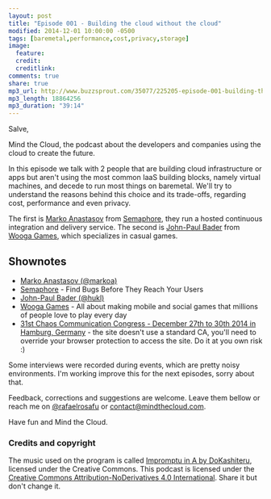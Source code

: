 ```yaml
---
layout: post
title: "Episode 001 - Building the cloud without the cloud"
modified: 2014-12-01 10:00:00 -0500
tags: [baremetal,performance,cost,privacy,storage]
image:
  feature:
  credit:
  creditlink:
comments: true
share: true
mp3_url: http://www.buzzsprout.com/35077/225205-episode-001-building-the-cloud-without-the-cloud.mp3
mp3_length: 18864256
mp3_duration: "39:14"
---
```

Salve,

Mind the Cloud, the podcast about the developers and companies using the cloud to create the future.

In this episode we talk with 2 people that are building cloud infrastructure or apps but aren't using the most common IaaS building blocks, namely virtual machines, and decede to run most things on baremetal. We'll try to understand the reasons behind this choice and its trade-offs, regarding cost, performance and even privacy.

The first is [Marko Anastasov](https://twitter.com/markoa) from [Semaphore](http://semaphoreapp.com), they run a hosted continuous integration and delivery service. The second is [John-Paul Bader](https://twitter.com/hukl) from [Wooga Games](http://www.wooga.com/games/), which specializes in casual games.

## Shownotes
* [Marko Anastasov (@markoa)](https://twitter.com/markoa)
* [Semaphore](http://semaphoreapp.com) - Find Bugs Before They Reach Your Users
* [John-Paul Bader (@hukl)](https://twitter.com/hukl)
* [Wooga Games](http://www.wooga.com/games/) - All about making mobile and social games that millions of people love to play every day
* [31st Chaos Communication Congress - December 27th to 30th 2014 in Hamburg, Germany](https://events.ccc.de/congress/2014/wiki/Main_Page) - the site doesn't use a standard CA, you'll need to override your browser protection to access the site. Do it at you own risk :)

Some interviews were recorded during events, which are pretty noisy environments. I'm working improve this for the next episodes, sorry about that.

Feedback, corrections and suggestions are welcome. Leave them bellow or reach me on [@rafaelrosafu](https://twitter.com/rafaelrosafu) or [contact@mindthecloud.com](mailto:contact@mindthecloud.com).

Have fun and Mind the Cloud.

### Credits and copyright
The music used on the program is called [Impromptu in A by DoKashiteru](http://dig.ccmixter.org/files/DoKashiteru/24766), licensed under the Creative Commons. This podcast is licensed under the [Creative Commons Attribution-NoDerivatives 4.0 International](https://creativecommons.org/licenses/by-nd/4.0/). Share it but don't change it.

